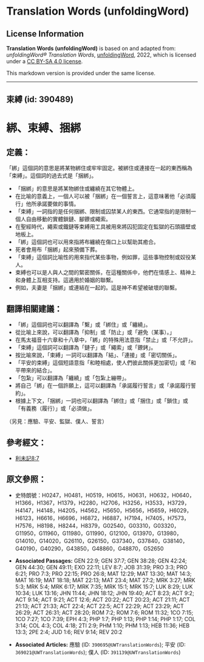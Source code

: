 # Translation Words (unfoldingWord)

## License Information

**Translation Words (unfoldingWord)** is based on and adapted from: _unfoldingWord® Translation Words_, [unfoldingWord](https://unfoldingword.org/utw), 2022, which is licensed under a [CC BY-SA 4.0 license](https://creativecommons.org/licenses/by-sa/4.0/legalcode.en).

This markdown version is provided under the same license.



--------------------------------

## 束縛 (id: 390489)

綁、束縛、捆綁
=======

定義：
---

「綁」這個詞的意思是將某物綁住或牢牢固定。被綁住或連接在一起的東西稱為「束縛」。這個詞的過去式是「捆綁」。

* 「捆綁」的意思是將某物綁住或纏繞在其它物體上。
* 在比喻的意義上，一個人可以被「捆綁」在一個誓言上，這意味著他「必須履行」他所承諾要做的事情。
* 「束縛」一詞指的是任何捆綁、限制或囚禁某人的東西。它通常指的是限制一個人自由移動的實體鎖鏈、腳鐐或繩索。
* 在聖經時代，繩索或鐵鏈等束縛用工具被用來將囚犯固定在監獄的石頭牆壁或地板上。
* 「綁」這個詞也可以用來指將布纏繞在傷口上以幫助其癒合。
* 死者會用布「捆綁」起來預備下葬。
* 「束縛」這個詞比喻性的用來指代某些事物，例如罪，這些事物控制或奴役某人。
* 束縛也可以是人與人之間的緊密關係，在這種關係中，他們在情感上、精神上和身體上互相支持。這適用於婚姻的聯繫。
* 例如，夫妻是「捆綁」或連結在一起的。這是神不希望被破壞的聯繫。

翻譯相關建議：
-------

* 「綁」這個詞也可以翻譯為「繫」或「綁住」或「纏繞」。
* 從比喻上來說，可以翻譯為「抑制」或「防止」或「避免（某事）。」
* 在馬太福音十六章和十八章中，「綁」的特殊用法意指「禁止」或「不允許」。
* 「束縛」這個詞可以翻譯為「鏈子」或「繩索」或「鐐銬」。
* 按比喻來說，「束縛」一詞可以翻譯為「結」、「連接」或「密切關係」。
* 「平安的束縛」這個短語意指「和睦相處，使人們彼此關係更加密切」或「和平帶來的結合」。
* 「包紮」可以翻譯為「纏繞」或「包紮上繃帶」。
* 將自己「綁」在一個許願上，這可以翻譯為「承諾履行誓言」或「承諾履行誓約」。
* 根據上下文，「捆綁」一詞也可以翻譯為「綁住」或「捆住」或「鎖住」或「有義務（履行）」或「必須做」。

（另見：應驗、平安、監獄、僕人、誓言）

參考經文：
-----

* [利未記8:7](https://ref.ly/Lev8:7)

原文參照：
-----

* 史特朗號：H0247，H0481，H0519，H0615，H0631，H0632，H0640，H1366，H1367，H1379，H2280，H2706，H3256，H3533，H3729，H4147，H4148，H4205，H4562，H5650，H5656，H5659，H6029，H6123，H6616，H6696，H6872，H6887，H7194，H7405，H7573，H7576，H8198，H8244，H8379，G02540，G03310，G03320，G11950，G11960，G11980，G11990，G12100，G13970，G13980，G14010，G14020，G26110，G26150，G37340，G37840，G38140，G40190，G40290，G43850，G48860，G48870，G52650

* **Associated Passages:** GEN 22:9; GEN 37:7; GEN 38:28; GEN 42:24; GEN 44:30; GEN 49:11; EXO 22:11; LEV 8:7; JOB 31:39; PRO 3:3; PRO 6:21; PRO 7:3; PRO 22:15; PRO 26:8; MAT 12:29; MAT 13:30; MAT 14:3; MAT 16:19; MAT 18:18; MAT 22:13; MAT 23:4; MAT 27:2; MRK 3:27; MRK 5:3; MRK 5:4; MRK 6:17; MRK 7:35; MRK 15:1; MRK 15:7; LUK 8:29; LUK 10:34; LUK 13:16; JHN 11:44; JHN 18:12; JHN 19:40; ACT 8:23; ACT 9:2; ACT 9:14; ACT 9:21; ACT 12:6; ACT 20:22; ACT 20:23; ACT 21:11; ACT 21:13; ACT 21:33; ACT 22:4; ACT 22:5; ACT 22:29; ACT 23:29; ACT 26:29; ACT 26:31; ACT 28:20; ROM 7:2; ROM 7:6; ROM 11:32; 1CO 7:15; 1CO 7:27; 1CO 7:39; EPH 4:3; PHP 1:7; PHP 1:13; PHP 1:14; PHP 1:17; COL 3:14; COL 4:3; COL 4:18; 2TI 2:9; PHM 1:10; PHM 1:13; HEB 11:36; HEB 13:3; 2PE 2:4; JUD 1:6; REV 9:14; REV 20:2
* **Associated Articles:** 應驗 (ID: `390695@UWTranslationWords`); 平安 (ID: `369021@UWTranslationWords`); 僕人 (ID: `391139@UWTranslationWords`)


